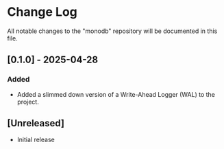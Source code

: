# Change Log

All notable changes to the "monodb" repository will be documented in this file.

## [0.1.0] - 2025-04-28

### Added

- Added a slimmed down version of a Write-Ahead Logger (WAL) to the project.

## [Unreleased]

- Initial release
